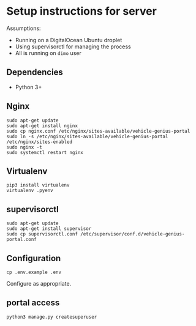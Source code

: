 # Setup instructions for server

Assumptions:

- Running on a DigitalOcean Ubuntu droplet
- Using supervisorctl for managing the process
- All is running on `dimo` user

## Dependencies

- Python 3+

## Nginx

```shell
sudo apt-get update
sudo apt-get install nginx
sudo cp nginx.conf /etc/nginx/sites-available/vehicle-genius-portal
sudo ln -s /etc/nginx/sites-available/vehicle-genius-portal /etc/nginx/sites-enabled
sudo nginx -t
sudo systemctl restart nginx
```

## Virtualenv

```shell
pip3 install virtualenv
virtualenv .pyenv
```

## supervisorctl

```shell
sudo apt-get update
sudo apt-get install supervisor
sudo cp supervisorctl.conf /etc/supervisor/conf.d/vehicle-genius-portal.conf
```

## Configuration

```shell
cp .env.example .env
```

Configure as appropriate.

## portal access

```shell
python3 manage.py createsuperuser
```
